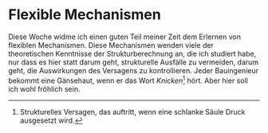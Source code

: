 # Flexible Mechanismen
Diese Woche widme ich einen guten Teil meiner Zeit dem Erlernen von flexiblen Mechanismen. Diese Mechanismen wenden viele der theoretischen Kenntnisse der Strukturberechnung an, die ich studiert habe, nur dass es hier statt darum geht, strukturelle Ausfälle zu vermeiden, darum geht, die Auswirkungen des Versagens zu kontrollieren. Jeder Bauingenieur bekommt eine Gänsehaut, wenn er das Wort *Knicken*[^301] hört. Aber hier soll ich wohl fröhlich sein.

[^301]:
    Strukturelles Versagen, das auftritt, wenn eine schlanke Säule Druck ausgesetzt wird.

